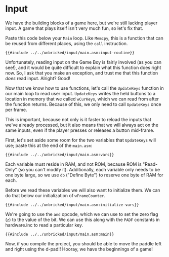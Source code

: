 # Input

We have the building blocks of a game here, but we're still lacking player input.
A game that plays itself isn't very much fun, so let's fix that.

Paste this code below your `Main` loop.
Like `Memcpy`, this is a function that can be reused from different places, using the `call` instruction.

```rgbasm,linenos,start={{#line_no_of "" ../../unbricked/input/main.asm:input-routine}}
{{#include ../../unbricked/input/main.asm:input-routine}}
```

Unfortunately, reading input on the Game Boy is fairly involved (as you can see!), and it would be quite difficult to explain what this function does right now.
So, I ask that you make an exception, and trust me that this function *does* read input.
Alright? Good!

Now that we know how to use functions, let's call the `UpdateKeys` function in our main loop to read user input.
`UpdateKeys` writes the held buttons to a location in memory that we called `wCurKeys`, which we can read from after the function returns.
Because of this, we only need to call `UpdateKeys` once per frame.

This is important, because not only is it faster to reload the inputs that we've already processed, but it also means that we will always act on the same inputs, even if the player presses or releases a button mid-frame.

First, let's set aside some room for the two variables that `UpdateKeys` will use; paste this at the end of the `main.asm`:

```rgbasm,linenos,start={{#line_no_of "" ../../unbricked/input/main.asm:vars}}
{{#include ../../unbricked/input/main.asm:vars}}
```

Each variable must reside in RAM, and not ROM, because ROM is "Read-Only" (so you can't modify it).
Additionally, each variable only needs to be one byte large, so we use `db` ("Define Byte") to reserve one byte of RAM for each.

Before we read these variables we will also want to initialize them. We can do that below our initialization  of `wFrameCounter`.

```rgbasm,linenos,start={{#line_no_of "" ../../unbricked/input/main.asm:initialize-vars}}
{{#include ../../unbricked/input/main.asm:initialize-vars}}
```

We're going to use the `and` opcode, which we can use to set the zero flag (`z`) to the value of the bit.
We can use this along with the `PADF` constants in hardware.inc to read a particular key.

```rgbasm,linenos,start={{#line_no_of "" ../../unbricked/input/main.asm:main}}
{{#include ../../unbricked/input/main.asm:main}}
```

Now, if you compile the project, you should be able to move the paddle left and right using the d-pad!!
Hooray, we have the beginnings of a game!
